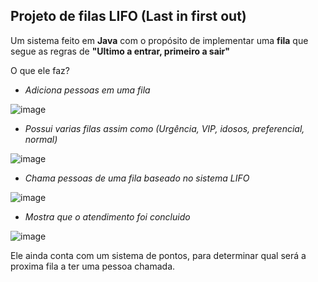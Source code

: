 ## Projeto de filas LIFO (Last in first out)

Um sistema feito em **Java** com o propósito de implementar uma **fila** que segue as regras de **"Ultimo a entrar, primeiro a sair"**

O que ele faz?
  
- *Adiciona pessoas em uma fila*
  
![image](https://github.com/user-attachments/assets/3aa9cf59-3388-416e-afb9-90871d8c9f26)


- *Possui varias filas assim como (Urgência, VIP, idosos, preferencial, normal)*

![image](https://github.com/user-attachments/assets/9965b91f-cd03-4bfb-a4a6-865fb7c05b7f)

- *Chama pessoas de uma fila baseado no sistema LIFO*

![image](https://github.com/user-attachments/assets/26467312-9a10-4364-9f8a-f3b284a9b7d9)
  
- *Mostra que o atendimento foi concluido*

![image](https://github.com/user-attachments/assets/544fdcb9-6f66-4c97-bdd3-2f0fad5473a6)

  


Ele ainda conta com um sistema de pontos, para determinar qual será a proxima fila a ter uma pessoa chamada.

